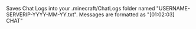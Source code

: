 Saves Chat Logs into your .minecraft/ChatLogs folder named "USERNAME-SERVERIP-YYYY-MM-YY.txt".
Messages are formatted as "\[01:02:03] CHAT"
